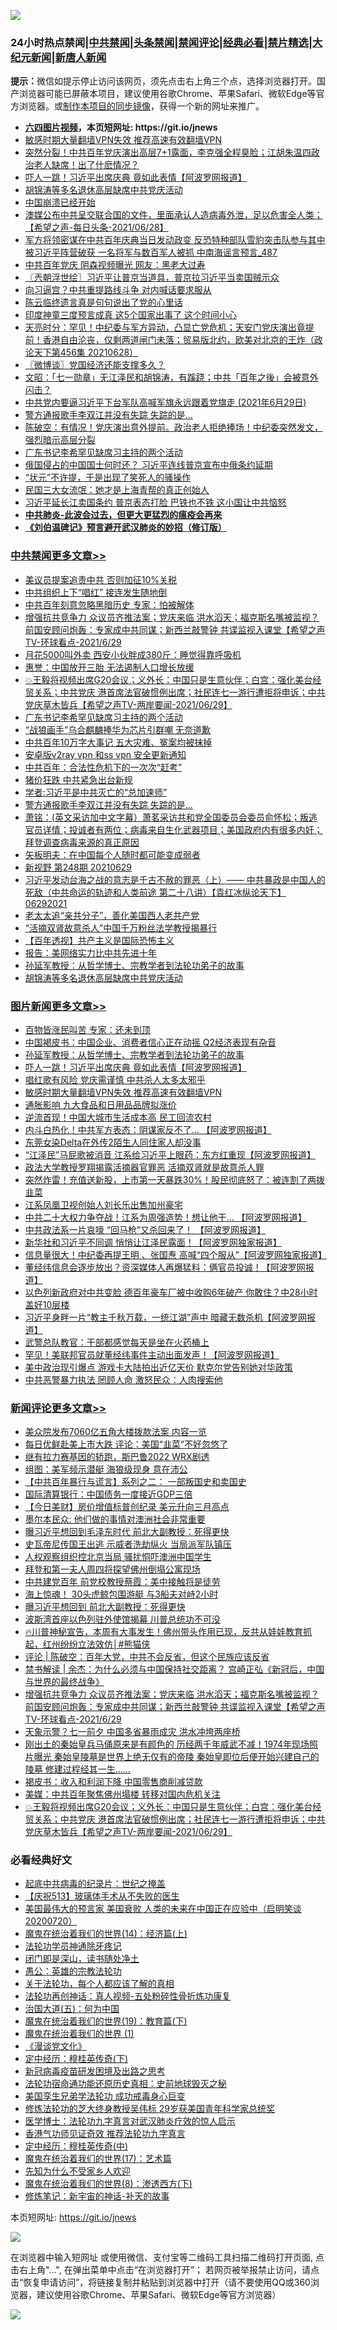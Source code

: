 ![](https://raw.githubusercontent.com/fqnews/bnews/master/64photo/fqnews-qr.jpg)

<div id="tt">
<h3>24小时热点禁闻|<a href="#%E4%B8%AD%E5%85%B1%E7%A6%81%E9%97%BB%E6%9B%B4%E5%A4%9A%E6%96%87%E7%AB%A0">中共禁闻</a>|<a href="#%E5%9B%BE%E7%89%87%E6%96%B0%E9%97%BB%E6%9B%B4%E5%A4%9A%E6%96%87%E7%AB%A0">头条禁闻</a>|<a href="#%E6%96%B0%E9%97%BB%E8%AF%84%E8%AE%BA%E6%9B%B4%E5%A4%9A%E6%96%87%E7%AB%A0">禁闻评论|<a href="#%E5%BF%85%E7%9C%8B%E7%BB%8F%E5%85%B8%E5%A5%BD%E6%96%87">经典必看|<a href="/video.md#%E7%A6%81%E7%89%87%E7%B2%BE%E9%80%89">禁片精选</a>|<a href="https://github.com/fqnews/djy/blob/master/gb/nf1351518.md#1">大纪元新闻</a>|<a href="https://github.com/fqnews/ntdtv/blob/master/gb/prog204.md#1">新唐人新闻</a></h3>
<div><b>提示：</b>微信如提示停止访问该网页，须先点击右上角三个点，选择浏览器打开。国产浏览器可能已屏蔽本项目，建议使用谷歌Chrome、苹果Safari、微软Edge等官方浏览器。或<a href="https://github.com/fqnews/bnews/blob/master/%E5%88%B6%E4%BD%9Cgit%E7%A6%81%E9%97%BB%E9%95%9C%E5%83%8F.md">制作本项目的同步镜像</a>，获得一个新的网址来推广。</div>
<ul>
<li><b><a href="http://d1.bdrive.tk/64.mp4" target="_blank">六四图片视频</a>，本页短网址: https://git.io/jnews</b></li>
<li><a href="/comments/20210629/1485911.md">敏感时期大量翻墙VPN失效 推荐高速有效翻墙VPN</a></li>
<li><a href="/bannedvideo/20210629/1576559.md">突然分裂！中共百年党庆演出高层7+1露面，李克强全程臭脸；江胡朱温四政治老人缺席！出了什麽情况？</a></li>
<li><a href="/topimagenews/20210629/1576671.md">吓人一跳！习近平出席庆典 竟如此表情【阿波罗网报道】</a></li>
<li><a href="/cbnews/20210629/1576801.md">胡锦涛等多名退休高层缺席中共党庆活动</a></li>
<li><a href="/ssgc/20210629/1576880.md">中国崩溃已经开始</a></li>
<li><a href="/comments/20210629/1576472.md">澳媒公布中共呈交联合国的文件，里面承认人造病毒外泄，足以危害全人类；【希望之声-每日头条-2021/06/28】</a></li>
<li><a href="/comments/20210629/1576732.md">军方将领密谋在中共百年庆典当日发动政变 反恐特种部队雪豹突击队参与其中 被习近平阵营破获 一名将军与数百军人被抓 中南海谣言预言_487</a></li>
<li><a href="/cnnews/20210629/1576777.md">中共百年党庆 阴森视频曝光 网友：黑老大过寿</a></li>
<li><a href="/ssgc/20210629/1576586.md">〖兲朝浮世绘〗习近平让普京当道具，普京拉习近平当卖国贼示众</a></li>
<li><a href="/cbnews/20210629/1576800.md">向习逼宫？中共重提路线斗争 对内喊话要求服从</a></li>
<li><a href="/cnnews/20210629/1576654.md">陈云临终遗言真是句句说出了党的心里话</a></li>
<li><a href="/cnnews/20210629/1576582.md">印度神童三度预言成真 这5个国家出事了 这个时间小心</a></li>
<li><a href="/cbnews/20210629/1576514.md">天亮时分：罕见！中纪委与军方异动，凸显亡党危机；天安门党庆演出竟提前！香港自由沦丧，仅剩两道闸门未落；贸易版北约，欧美对北京的王炸（政论天下第456集 20210628）</a></li>
<li><a href="/ssgc/20210629/1576642.md">〖微博谈〗党国经济还能支撑多久？</a></li>
<li><a href="/cbnews/20210629/1576482.md">文昭：「七一勋章」无江泽民和胡锦涛，有蹊跷；中共「百年之後」会被意外闪击？</a></li>
<li><a href="/bannedvideo/20210629/1576819.md">中共党内要逼习近平下台军队高喊军旗永远跟着党旗走    (2021年6月29日)</a></li>
<li><a href="/cbnews/20210629/1576900.md">警方通报歌手李双江并没有失踪 失踪的是…</a></li>
<li><a href="/bannedvideo/20210629/1576849.md">陈破空：有情况！党庆演出意外提前。政治老人拒绝捧场！中纪委突然发文，强烈暗示高层分裂</a></li>
<li><a href="/cbnews/20210629/1576974.md">广东书记李希罕见缺席习主持的两个活动</a></li>
<li><a href="/cbnews/20210629/1576562.md">俄国侵占的中国国士何时还？ 习近平连线普京宣布中俄条约延期</a></li>
<li><a href="/cnnews/20210629/1576486.md">“状元”不许提，于是出现了笑死人的骚操作</a></li>
<li><a href="/cnnews/20210629/1576517.md">民国三大女流氓：她才是上海青帮的真正创始人</a></li>
<li><a href="/cnnews/20210629/1576851.md">习近平延长江卖国条约 普京表态打脸 巴铁也不铁 这小国让中共恼怒</a></li>
<li><b><a href="/comments/20200211/1275071.md" target="_blank">中共肺炎-此波会过去，但更大更猛烈的瘟疫会再来</a></b></li>
<li><b><a href="/comments/20200207/1272816.md" target="_blank">《刘伯温碑记》预言避开武汉肺炎的妙招（修订版）</a></b></li>
</ul>
</div>

<div class="catlist">
<h3><a href="/cbnews/" target="_blank">中共禁闻</a><span><a href="/cbnews/" target="_blank" rel="nofollow">更多文章>></a></span></h3>
<ul>
<li><a href="/cbnews/20210630/1577139.md" target="_blank">美议员提案追责中共 否则加征10%关税</a></li>
<li><a href="/cbnews/20210630/1577138.md" target="_blank">中共组织上下“唱红” 接连发生随地倒</a></li>
<li><a href="/cbnews/20210630/1577126.md" target="_blank">中共百年刻意忽略黑暗历史 专家：怕被解体</a></li>
<li><a href="/comments/20210630/1577063.md" target="_blank">增强抗共竞争力 众议员齐推法案；党庆来临 洪水滔天；福克斯名嘴被监视？前国安顾问炮轰：专家成中共同谋；新西兰敲警钟 共谍监视入课堂【希望之声TV-环球看点-2021/6/29</a></li>
<li><a href="/cbnews/20210630/1577053.md" target="_blank">月花5000叫外卖 西安小伙胖成380斤：睡觉得靠呼吸机</a></li>
<li><a href="/cbnews/20210630/1577052.md" target="_blank">惠誉：中国放开三胎 无法遏制人口增长放缓</a></li>
<li><a href="/comments/20210630/1577030.md" target="_blank">💥王毅将视频出席G20会议；义外长：中国只是生意伙伴；白宫：强化美台经贸关系；中共党庆 港首席法官破惯例出席；社民连七一游行遭拒将申诉；中共党庆草木皆兵【希望之声TV-两岸要闻-2021/06/29】</a></li>
<li><a href="/cbnews/20210629/1576974.md" target="_blank">广东书记李希罕见缺席习主持的两个活动</a></li>
<li><a href="/cbnews/20210629/1576973.md" target="_blank">“战狼画手”乌合麒麟捧华为芯片引群嘲 无奈道歉</a></li>
<li><a href="/cbnews/20210629/1576972.md" target="_blank">中共百年10万字大事记 五大灾难、冤案均被抹掉</a></li>
<li><a href="/cbnews/20210629/1576942.md" target="_blank">安卓版v2ray vpn 和ss vpn 安全更新通知</a></li>
<li><a href="/cbnews/20210629/1576943.md" target="_blank">中共百年：合法性危机下的一次次“赶考”</a></li>
<li><a href="/cbnews/20210629/1576941.md" target="_blank">猪价狂跌 中共紧急出台新规</a></li>
<li><a href="/cbnews/20210629/1576901.md" target="_blank">学者:习近平是中共灭亡的“总加速师”</a></li>
<li><a href="/cbnews/20210629/1576900.md" target="_blank">警方通报歌手李双江并没有失踪 失踪的是…</a></li>
<li><a href="/cbnews/20210629/1576890.md" target="_blank">萧铭：(英文采访加中文字幕）萧茗采访共和党全国委员会委员俞怀松；叛逃官员详情；投诚者有两位；病毒来自生化武器项目；美国政府内有很多内奸；拜登调查病毒来源的真正原因</a></li>
<li><a href="/cbnews/20210629/1576882.md" target="_blank">矢板明夫：在中国每个人随时都可能变成弱者</a></li>
<li><a href="/comments/20210629/1576850.md" target="_blank">新视野 第248期 20210629</a></li>
<li><a href="/comments/20210629/1576841.md" target="_blank">习近平发动台海之战的意志是千古不赦的罪恶（上）—— 中共暴政是中国人的死敌（中共命运的轨迹和人类前途  第二十八讲）【袁红冰纵论天下】 06292021</a></li>
<li><a href="/cbnews/20210629/1576735.md" target="_blank">老太太追“亲共分子”，善化美国西人老共产党</a></li>
<li><a href="/cbnews/20210629/1576733.md" target="_blank">“活摘双肾故意杀人”中国千万粉丝法学教授揭暴行</a></li>
<li><a href="/cbnews/20210629/1576767.md" target="_blank">【百年透视】共产主义是国际恐怖主义</a></li>
<li><a href="/cbnews/20210629/1576812.md" target="_blank">报告：美网络实力比中共先进十年</a></li>
<li><a href="/comments/20210629/1576797.md" target="_blank">孙延军教授：从哲学博士、宗教学者到法轮功弟子的故事</a></li>
<li><a href="/cbnews/20210629/1576801.md" target="_blank">胡锦涛等多名退休高层缺席中共党庆活动</a></li>

</ul>
</div>
<div class="catlist">
<h3><a href="/topimagenews/" target="_blank">图片新闻</a><span><a href="/topimagenews/" target="_blank" rel="nofollow">更多文章>></a></span></h3>
<ul>
<li><a href="/topimagenews/20210630/1577019.md" target="_blank">百物皆涨民叫苦 专家：还未到顶</a></li>
<li><a href="/topimagenews/20210629/1576940.md" target="_blank">中国褐皮书：中国企业、消费者信心正在动摇 Q2经济表现有杂音</a></li>
<li><a href="/comments/20210629/1576797.md" target="_blank">孙延军教授：从哲学博士、宗教学者到法轮功弟子的故事</a></li>
<li><a href="/topimagenews/20210629/1576671.md" target="_blank">吓人一跳！习近平出席庆典 竟如此表情【阿波罗网报道】</a></li>
<li><a href="/topimagenews/20210629/1576670.md" target="_blank">唱红歌有风险 党庆需谨慎 中共杀人太多太邪乎</a></li>
<li><a href="/comments/20210629/1485911.md" target="_blank">敏感时期大量翻墙VPN失效 推荐高速有效翻墙VPN</a></li>
<li><a href="/topimagenews/20210629/1576356.md" target="_blank">通胀影响 九大食品和日用品品牌拟涨价</a></li>
<li><a href="/topimagenews/20210628/1576216.md" target="_blank">逆流首现！中国大城市生活成本高 民工回流农村</a></li>
<li><a href="/topimagenews/20210628/1575968.md" target="_blank">内斗白热化！中共军方表态：阴谋家反不了&#8230; 【阿波罗网报道】</a></li>
<li><a href="/topimagenews/20210628/1575844.md" target="_blank">东莞女染Delta在外传2陌生人同住家人却没事</a></li>
<li><a href="/topimagenews/20210627/1575468.md" target="_blank">“江泽民”马屁歌被消音 江系给习近平上眼药：东方红重现【阿波罗网报道】</a></li>
<li><a href="/topimagenews/20210627/1575454.md" target="_blank">政法大学教授罗翔揭露活摘器官罪恶 活摘双肾就是故意杀人罪</a></li>
<li><a href="/topimagenews/20210627/1575428.md" target="_blank">突然炸雷！充值送新股，上市第一天暴跌30%！股民彻底怒了：被连割了两拨韭菜</a></li>
<li><a href="/topimagenews/20210627/1575184.md" target="_blank">江系凤凰卫视创始人刘长乐出售加州豪宅</a></li>
<li><a href="/topimagenews/20210626/1574894.md" target="_blank">中共二十大权力争夺战！江系为周强造势！想让他干&#8230; 【阿波罗网报道】</a></li>
<li><a href="/topimagenews/20210626/1574848.md" target="_blank">中共政法系一片哀嚎 “回马枪”又杀回来了！ 【阿波罗网报道】</a></li>
<li><a href="/topimagenews/20210625/1574189.md" target="_blank">新华社和习近平不同调 悄悄让江泽民露面！【阿波罗网独家报道】</a></li>
<li><a href="/topimagenews/20210625/1574140.md" target="_blank">信息量很大！中纪委再提王明 、张国焘 高喊“四个服从”【阿波罗网独家报道】</a></li>
<li><a href="/topimagenews/20210625/1574040.md" target="_blank">董经纬信息会逐步放出？资深媒体人再爆猛料：俩官员投诚！【阿波罗网报道】</a></li>
<li><a href="/topimagenews/20210624/1573598.md" target="_blank">以色列新政府对中共变脸 德百年豪车厂被中收购6年破产 你敢住？中28小时盖好10层楼</a></li>
<li><a href="/topimagenews/20210624/1573398.md" target="_blank">习近平身畔一片“教主千秋万载，一统江湖”声中 暗藏无数杀机【阿波罗网报道】</a></li>
<li><a href="/topimagenews/20210624/1573292.md" target="_blank">武警总队教官：干部都感觉每天是坐在火药桶上</a></li>
<li><a href="/topimagenews/20210623/1572879.md" target="_blank">罕见！美联邦官员就董经纬事件主动出面发声！【阿波罗网报道】</a></li>
<li><a href="/topimagenews/20210623/1572841.md" target="_blank">美中政治现引爆点 游戏卡大陆拍出近亿天价 默克尔党告别她对华政策</a></li>
<li><a href="/topimagenews/20210623/1572689.md" target="_blank">中共恶警暴力执法 罔顾人命 激怒民众：人肉搜索他</a></li>

</ul>
</div>
<div class="catlist">
<h3><a href="/comments/" target="_blank">新闻评论</a><span><a href="/comments/" target="_blank" rel="nofollow">更多文章>></a></span></h3>
<ul>
<li><a href="/comments/20210630/1577157.md" target="_blank">美众院发布7060亿五角大楼拨款法案 内容一览</a></li>
<li><a href="/comments/20210630/1577137.md" target="_blank">每日优鲜赴美上市大跌 评论：美国“韭菜”不好忽悠了</a></li>
<li><a href="/comments/20210630/1577136.md" target="_blank">继有拉力赛基因的轿跑，斯巴鲁2022 WRX剧透</a></li>
<li><a href="/comments/20210630/1577130.md" target="_blank">组图：美军频示潜艇 海狼级现身 意在沛公</a></li>
<li><a href="/comments/20210630/1577129.md" target="_blank">【中共百年暴行与谎言】系列之二： 一部叛国史和卖国史</a></li>
<li><a href="/comments/20210630/1577118.md" target="_blank">国际清算银行：中国债务一度接近GDP三倍</a></li>
<li><a href="/comments/20210630/1577106.md" target="_blank">【今日美财】房价增值标普创纪录 美元升向三月高点</a></li>
<li><a href="/comments/20210630/1577105.md" target="_blank">墨尔本民众: 他们做的事情对澳洲社会非常重要</a></li>
<li><a href="/comments/20210630/1577101.md" target="_blank">曝习近平想回到毛泽东时代 前北大副教授：死得更快</a></li>
<li><a href="/comments/20210630/1577100.md" target="_blank">史瓦帝尼传国王出逃 示威者洗劫纵火 当局派军队镇压</a></li>
<li><a href="/comments/20210630/1577099.md" target="_blank">人权观察组织控北京当局 骚扰恫吓澳洲中国学生</a></li>
<li><a href="/comments/20210630/1577088.md" target="_blank">拜登和第一夫人周四将探望佛州倒塌公寓现场</a></li>
<li><a href="/comments/20210630/1577087.md" target="_blank">中共建党百年 前党校教授蔡霞：美中接触将是徒劳</a></li>
<li><a href="/comments/20210630/1577085.md" target="_blank">海上惊魂！ 30头虎鲸包围游艇 与3船夫对峙2小时</a></li>
<li><a href="/comments/20210630/1577084.md" target="_blank">曝习近平想回到 前北大副教授：死得更快</a></li>
<li><a href="/comments/20210630/1577081.md" target="_blank">波斯湾首座以色列驻外使馆揭幕 川普总统功不可没</a></li>
<li><a href="/comments/20210630/1577071.md" target="_blank">🔥川普神秘宣告，本周有大事发生！佛州带头作用已现，反共从娃娃教育抓起，红州纷纷立法效仿│#熊猫侠</a></li>
<li><a href="/comments/20210630/1577065.md" target="_blank">评论 | 陈破空：百年大党，中共不会反省，但这个民族应该反省</a></li>
<li><a href="/comments/20210630/1577064.md" target="_blank">禁书解读 | 余杰：为什么必须与中国保持社交距离？ 宫崎正弘《新冠后，中国与世界的最终战争》</a></li>
<li><a href="/comments/20210630/1577063.md" target="_blank">增强抗共竞争力 众议员齐推法案；党庆来临 洪水滔天；福克斯名嘴被监视？前国安顾问炮轰：专家成中共同谋；新西兰敲警钟 共谍监视入课堂【希望之声TV-环球看点-2021/6/29</a></li>
<li><a href="/comments/20210630/1577061.md" target="_blank">天象示警？七一前夕 中国多省暴雨成灾 洪水冲垮两座桥</a></li>
<li><a href="/comments/20210630/1577057.md" target="_blank">刚出土的秦始皇兵马俑原来是有颜色的 历经两千年威武不减！1974年现场照片曝光 秦始皇陵墓是世界上绝无仅有的帝陵 秦始皇即位后便开始兴建自己的陵墓 修建过程经其一生……</a></li>
<li><a href="/comments/20210630/1577056.md" target="_blank">褐皮书：收入和利润下降 中国零售商削减贷款</a></li>
<li><a href="/comments/20210630/1577043.md" target="_blank">美媒：中共百年聚焦佛州塌楼 转移对国内危机关注</a></li>
<li><a href="/comments/20210630/1577030.md" target="_blank">💥王毅将视频出席G20会议；义外长：中国只是生意伙伴；白宫：强化美台经贸关系；中共党庆 港首席法官破惯例出席；社民连七一游行遭拒将申诉；中共党庆草木皆兵【希望之声TV-两岸要闻-2021/06/29】</a></li>

</ul>
</div>

<div class="catlist">
<h3>必看经典好文</h3>
<ul>
<li><a href="/comments/20200702/1354076.md" target="_blank">起底中共病毒的纪录片：世纪之掩盖</a></li>
<li><a href="/cbnews/20210526/1554325.md" target="_blank">【庆祝513】玻璃体手术从不失败的医生</a></li>
<li><a href="/bannedvideo/20210227/1495046.md" target="_blank">美国最伟大的预言家 美国衰败 人类的未来在中国正在应验中（启明笑谈20200720）</a></li>
<li><a href="/topimagenews/20180605/953415.md" target="_blank">魔鬼在统治着我们的世界(14)：经济篇(上)</a></li>
<li><a href="/health/20170626/780263.md" target="_blank">法轮功学员神通除牙疼记</a></li>
<li><a href="/tculture/20200803/1373949.md" target="_blank">闭门即是深山，读书随处净土</a></li>
<li><a href="/comments/20200313/1292991.md" target="_blank">愚公：英雄的宗教法轮功</a></li>
<li><a href="/topimagenews/20161125/619230.md" target="_blank">关于法轮功，每个人都应该了解的真相</a></li>
<li><a href="/comments/20190516/1128964.md" target="_blank">法轮功再创神话：真人视频-五处粉碎性骨折炼功康复</a></li>
<li><a href="/cbnews/20180311/913065.md" target="_blank">治国大道(五)：何为中国</a></li>
<li><a href="/comments/20180716/972458.md" target="_blank">魔鬼在统治着我们的世界(19)：教育篇(下)</a></li>
<li><a href="/topimagenews/20180519/944624.md" target="_blank">魔鬼在统治着我们的世界 (1)</a></li>
<li><a href="/comments/20200521/783167.md" target="_blank">《漫谈党文化》</a></li>
<li><a href="/tculture/xiulian/20151108/468739.md" target="_blank">定中经历：穆桂英传奇(下)</a></li>
<li><a href="/comments/20200917/1029129.md" target="_blank">新冠病毒疫苗研发困境及出路之思考</a></li>
<li><a href="/tculture/20121025/73069.md" target="_blank">法轮功宿命通功能还原历史真相：史前地球毁灭之秘</a></li>
<li><a href="/comments/20210509/1542373.md" target="_blank">美国孪生兄弟学法轮功 成功戒毒身心巨变</a></li>
<li><a href="/comments/20190517/1129285.md" target="_blank">修炼法轮功的芝大终身教授吴伟标 29岁获美国青年科学家总统奖</a></li>
<li><a href="/comments/20200820/1382989.md" target="_blank">医学博士：法轮功九字真言对武汉肺炎疗效的惊人启示</a></li>
<li><a href="/comments/20200517/1330064.md" target="_blank">香港气功师见证奇效 推荐法轮功九字真言</a></li>
<li><a href="/tculture/xiulian/20151105/467870.md" target="_blank">定中经历：穆桂英传奇(中)</a></li>
<li><a href="/topimagenews/20180620/960677.md" target="_blank">魔鬼在统治着我们的世界(17)：艺术篇</a></li>
<li><a href="/comments/20200620/1346848.md" target="_blank">先知为什么不受家乡人欢迎</a></li>
<li><a href="/topimagenews/20180527/948714.md" target="_blank">魔鬼在统治着我们的世界(8)：渗透西方(下)</a></li>
<li><a href="/comments/20190418/1115565.md" target="_blank">修炼笔记：新宇宙的神话-补天的故事</a></li>

</ul>
</div>

本页短网址: https://git.io/jnews

![](https://raw.githubusercontent.com/fqnews/bnews/master/64photo/fqnews-qr.jpg)

在浏览器中输入短网址 或使用微信、支付宝等二维码工具扫描二维码打开页面, 点击右上角"...", 在弹出菜单中点击“在浏览器打开”； 若网页被举报禁止访问，请点击“恢复申请访问”，将链接复制并粘贴到浏览器中打开（请不要使用QQ或360浏览器，建议使用谷歌Chrome、苹果Safari、微软Edge等官方浏览器）

![](https://raw.githubusercontent.com/fqnews/bnews/master/64photo/wx.jpg)